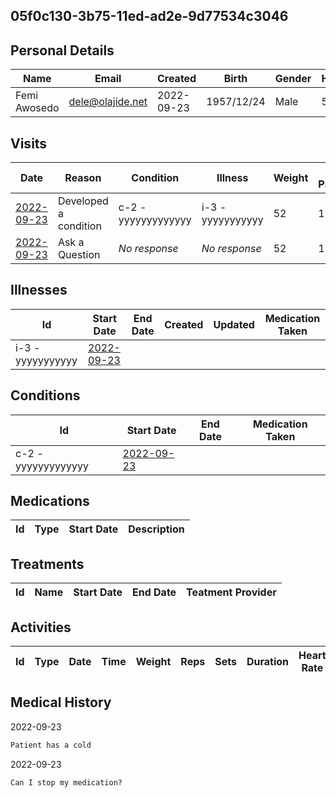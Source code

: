 
## 05f0c130-3b75-11ed-ad2e-9d77534c3046

## Personal Details

| Name | Email | Created | Birth | Gender | Height |
| ---- | ----- | ------- | ----- | ------ | ------ |
| Femi Awosedo| <dele@olajide.net> | 2022-09-23   | 1957/12/24| Male | 5/7 |

## Visits

| Date | Reason | Condition | Illness | Weight | Blood Pressure | Temperature | Communication | 
| ---- | ------ | --------- | ------- | ------ | -------------- | ----------- | ------------- | 
| <a href="https://github.com/project-deserve/clinic-alpha-one/issues/76">2022-09-23</a>| Developed a condition | c-2 - yyyyyyyyyyyyy    | i-3 - yyyyyyyyyyy  | 52 | 155  |        | [video-conference](https://pade.chat:5443/ofmeet/05f0c130-3b75-11ed-ad2e-9d77534c3046-76)       | 
| <a href="https://github.com/project-deserve/clinic-alpha-one/issues/77">2022-09-23</a> | Ask a Question | *No response* | *No response* | 52 | 153 | | [video-conference](https://pade.chat:5443/ofmeet/05f0c130-3b75-11ed-ad2e-9d77534c3046-77) |
## Illnesses

| Id    | Start Date | End Date | Created | Updated | Medication Taken | 
| ---   | ---------- | -------- | ------- | ------- | ---------------- | 
| i-3 - yyyyyyyyyyy| <a href="https://github.com/project-deserve/clinic-alpha-one/issues/76">2022-09-23</a>      |          |         |         |                  | 

## Conditions

| Id    | Start Date | End Date | Medication Taken | 
| ---   | ---------- | -------- | ---------------- | 
| c-2 - yyyyyyyyyyyyy| <a href="https://github.com/project-deserve/clinic-alpha-one/issues/76">2022-09-23</a>      |          |                  | 

## Medications

| Id  | Type | Start Date | Description | 
| --- | ---- | ---------- | ----------- | 

## Treatments

| Id  | Name | Start Date | End Date | Teatment Provider | 
| --- | ---- | ---------- | -------- | ----------------- | 

## Activities

| Id  | Type | Date | Time | Weight | Reps | Sets | Duration | Heart Rate | Calories Burned | 
| --- | ---- | ---- | ---- | ------ | ---- | ---- | -------- | ---------- | --------------- | 

## Medical History

2022-09-23
```markdown
Patient has a cold
```

2022-09-23
```markdown
Can I stop my medication?
```
